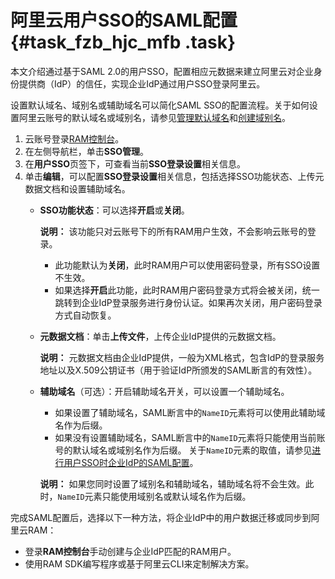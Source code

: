 # 阿里云用户SSO的SAML配置 {#task_fzb_hjc_mfb .task}

本文介绍通过基于SAML 2.0的用户SSO，配置相应元数据来建立阿里云对企业身份提供商（IdP）的信任，实现企业IdP通过用户SSO登录阿里云。

设置默认域名、域别名或辅助域名可以简化SAML SSO的配置流程。关于如何设置阿里云账号的默认域名或域别名，请参见[管理默认域名](cn.zh-CN/安全设置/高级设置/管理默认域名.md#)和[创建域别名](cn.zh-CN/安全设置/高级设置/创建域别名.md#)。

1.  云账号登录[RAM控制台](https://ram.console.aliyun.com/)。
2.  在左侧导航栏，单击**SSO管理**。
3.  在**用户SSO**页签下，可查看当前**SSO登录设置**相关信息。
4.  单击**编辑**，可以配置**SSO登录设置**相关信息，包括选择SSO功能状态、上传元数据文档和设置辅助域名。 
    -   **SSO功能状态**：可以选择**开启**或**关闭**。

        **说明：** 该功能只对云账号下的所有RAM用户生效，不会影响云账号的登录。

        -   此功能默认为**关闭**，此时RAM用户可以使用密码登录，所有SSO设置不生效。
        -   如果选择**开启**此功能，此时RAM用户密码登录方式将会被关闭，统一跳转到企业IdP登录服务进行身份认证。如果再次关闭，用户密码登录方式自动恢复。
    -   **元数据文档**：单击**上传文件**，上传企业IdP提供的元数据文档。

        **说明：** 元数据文档由企业IdP提供，一般为XML格式，包含IdP的登录服务地址以及X.509公钥证书（用于验证IdP所颁发的SAML断言的有效性）。

    -   **辅助域名**（可选）：开启辅助域名开关，可以设置一个辅助域名。

        -   如果设置了辅助域名，SAML断言中的`NameID`元素将可以使用此辅助域名作为后缀。
        -   如果没有设置辅助域名，SAML断言中的`NameID`元素将只能使用当前账号的默认域名或域别名作为后缀。
        关于`NameID`元素的取值，请参见[进行用户SSO时企业IdP的SAML配置](cn.zh-CN/单点登录管理（SSO）/用户SSO/进行用户SSO时企业IdP的SAML配置.md#)。

        **说明：** 如果您同时设置了域别名和辅助域名，辅助域名将不会生效。此时，`NameID`元素只能使用域别名或默认域名作为后缀。


完成SAML配置后，选择以下一种方法，将企业IdP中的用户数据迁移或同步到阿里云RAM：

-   登录**RAM控制台**手动创建与企业IdP匹配的RAM用户。
-   使用RAM SDK编写程序或基于阿里云CLI来定制解决方案。


